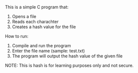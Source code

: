 This is a simple C program that:
1. Opens a file
2. Reads each charachter
3. Creates a hash value for the file

How to run:
1. Compile and run the program
2. Enter the file name (sample: test.txt)
3. The program will output the hash value of the given file

NOTE: This is hash is for learning purposes only and not secure.
